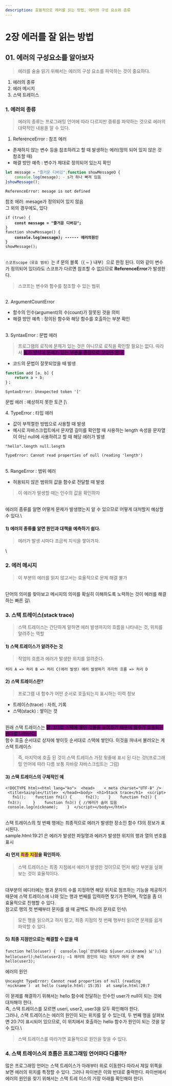 ```yaml
---
description: 효율적으로 에러를 읽는 방법, 에러의 구성 요소와 종류
---
```


# 2장 에러를 잘 읽는 방법

## 01. 에러의 구성요소를 알아보자

> 에러를 술술 읽기 위해서는 에러의 구성 요소를 파악하는 것이 중요하다.

1. 에러의 종류
2. 에러 메시지
3. 스택 트레이스

### 1. 에러의 종류

> 에러의 종류는 프로그래밍 언어에 따라 다르지만 종류를 파악하는 것으로 에러의 대략적인 내용을 알 수 있다.

1. ReferenceError : 참조 에러

* 존재하지 않는 변수 등을 참조하려고 할 때 발생하는 에러(정의 되어 있지 않은 것 참조할 때)
* 해결 방안 예측  : 변수가 제대로 정의되어 있는지 확인

```javascript
let message = "즐거운 디버깅";function showMessageO {  
    console.log(mesage); - s가 하나 빠져 있음
}showMessage();

```

```
ReferenceError: mesage is not defined
```

참조 에러: mesage가 정의되어 있지 않음\
그 외의 경우에도, 있다

<pre class="language-javascript"><code class="lang-javascript">if (true) {  
<strong>    const message = "즐거운 디버깅";
</strong>}
function showMessage() {  
<strong>    console.log(message); ------ 에러의원인
</strong>}
showMessage();
</code></pre>

\
`스코프scope（유효 범위）`는 if 문의 블록（{ \~ } 내부）으로 한정 된다. 이와 같이 변수가 정의되어 있더라도 스코프가 다르면 참조할 수 없으므로 **ReferenceError**가 발생한다.

> 스코프는 변수와 함수를 참조할 수 있는 범위

\
2\. ArgumentCountError

* 함수의 인수(argument)의 수(count)가 잘못된 것을 의미
* 해결 방안 예측 : 정의된 함수와 해당 함수를 호출하는 부분 확인

\
3\. SyntaxError : 문법 에러

> 프로그램의 로직에 문제가 있는 것은 아니므로 로직을 확인할 필요는 없다. 따라서 <mark style="background-color:purple;">표기 방식에 문제가 있는 부분을 중점으로 찾으면 된다.</mark>

* 코드의 문법이 잘못되었을 때 발생

```javascript
function add [a, b] {   
    return a + b;
}；
```

```
SyntaxError: Unexpected token '['
```

문법 에러 : 예상하지 못한 토큰 \[\


4\. TypeError : 타입 에러

* 값이 부적절한 방법으로 사용할 때 발생
* 예시로 자바스크립트에서 문자열 길이를 확인할 때 사용하는 length 속성을 문자열이 아닌 null에 사용하려고 할 때 해당 에러가 발생

```
"hello".length null.length 
```

```
TypeError: Cannot read properties of null (reading 'length')
```

\
5\. RangeError : 범위 에러

* 허용되지 않은 범위의 값을 함수로 전달할 때 발생

> 이 에러가 발생할 때는 인수의 값을 확인하자

\
에러의 종류를 알면 어떻게 문제가 발생했는지 알 수 있으므로 어떻게 대처할지 예상할 수 있다.\


#### 1) 에러의 종류를 알면 원인과 대책을 예측하기 쉽다.

> 에러가 발생 시마다 조금씩 지식을 쌓아가자.

\


### 2. 에러 메시지

> 이 부분의 에러를 읽지 않고서는 효율적으로 문제 해결 불가

\
단어의 의미를 찾아보고 메시지의 의미를 확실히 이해하도록 노력하는 것이 에러를 해결하는 빠른 길\


### 3. 스택 트레이스(stack trace)

> 스택 트레이스는 간단하게 말하면 에러 발생까지의 흐름을 나타내는 것, 위치를 알려주는 역할

#### 1) 스택 트레이스가 알려주는 것

> 작업의 흐름과 에러가 발생한 위치를 알려준다.

```
처리 A => 처리 B => 처리 C(에러 발생) 에러 발생하기 까지의 흐름 => 처리 D
```

#### 2) 스택 트레이스란?

> 프로그램 내 함수가 어떤 순서로 호출되는지 표시하는 이력 정보

* 트레이스(trace) : 자취, 기록
* 스택(stack) : 쌓이는 것

\
원래 스택 트레이스는 <mark style="background-color:purple;">말 그대로 스택에 쌓인 것들을 보여주기 때문에 함수가 호출되는 반대로 나타난다.</mark>\
함수 호출 순서대로 상자에 쌓이듯 순서대로 스택에 쌓인다. 이것을 꺼내서 불러오는 게 스택 트레이스

> 즉, 마지막에 호출 된 것이 스택 트레이스 가장 윗줄에 표시 된 다는 것!(프로그래밍 언어에 따라 다름 보통 자바랑 자바스크립트는 그럼)

#### 3) 스택 트레이스의 구체적인 예

```
<!DOCTYPE html><html lang="ko">  <head>    < meta charset="UTF-8" />    <title>Sainple</title>  </head><body>  <h1>Stack trace</h1>  <script>    fn1();    function fn1() {      fn2();    }    function fn2() {      fn3();     }    function fn3() { //에러가 숨어 있음      console.log(nickname);    }  </script></body></html>
```

\
스택 트레이스의 첫 번째 행에는 최종적으로 에러가 발생한 장소인 함수 f3의 정보가 표시된다.\
sample.html:19:21 은 에러가 발생한 파일명과 에러가 발생한 위치의 행과 열의 번호를 표시

#### 4) 먼저 <mark style="color:purple;">최종 지점</mark>을 확인하자.

> 스택 트레이스는 최종 지점에서 에러가 발생한 것이므로 먼저 해당 부분을 살펴보는 것이 효율적이다.

\
대부분의 에디터에는 행과 문자의 수를 지정하면 해당 위치로 점프하는 기능을 제공하기 때문에 스택 트레이스에 나와 있는 행과 번째를 입력하면 찾기가 편하며, 작업을 좀 더 효율적으로 진행할 수 있다.\
참고로 행의 첫 번째부터 문자를 셀 때 공백도 하나의 문자로 인식\


> 모든 행을 읽으려고 하지 말고, 최종 지점의 첫 번째 행부터 읽으면 문제를 쉽게 파악할 수 있다.

#### 5) 최종 지점만으로는 해결할 수 없을 때

```
function hello(user) {  console.log(`안녕하세요 ${user.nickname} 님');}
hello(userl);hello(user2); —1 에러의 원인이 되는 위치가 여러 곳 존재hello(user3);
```

에러의 원인

```
Uncaught TypeError: Cannot read properties of null (reading `nickname`)  at hello (sample.html: 15:35)  at sample.html:20:7
```

이 문제를 해결하기 위해서는 hello 함수에 전달하는 인수인 user가 null이 되는 것에 대처해야 한다.\
즉, 스택 트레이스를 모르면 useri, user2, user3을 모두 확인해야 한다.\
그러나, 스택 트레이스는 에러의 원인이 되는 위치를 알 수 있는데, 두 번째 행을 살펴보면 20:7이 표시되어 있으므로, 이 위치에서 호출하는 hello 함수가 원인이 되는 것을 알 수 있다.\


> 스택 트레이스를 따라가면 효율적으로 원인을 찾을 수 있다.



### 4. 스택 트레이스의 흐름은 프로그래밍 언어마다 다를까?

많은 프로그래밍 언어는 스택 트레이스가 아래부터 위로 이동한다 따라서 제일 위쪽을 보면 에러의 위치를 특정할 수 있다. 그러나 파이썬은 이와 반대로 줄력한다. 파이썬에서 에러의 원인을 찾기 위해서는 스택 트레 이스의 가장 아래를 확인해야 한다\
